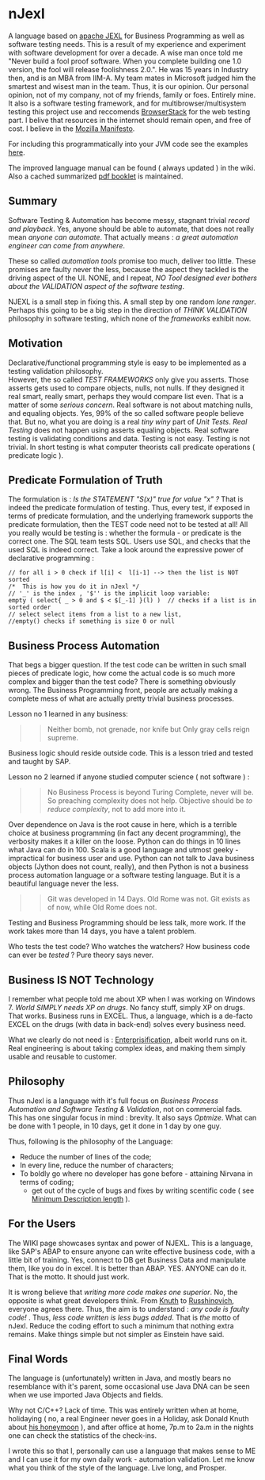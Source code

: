 # nJexl

A  language based on [apache JEXL](http://commons.apache.org/proper/commons-jexl/) for Business Programming as well as software testing needs.
This is a result of my experience and experiment with software development for over a decade.
A wise man once told me  "Never build a fool proof software. When you complete building one 1.0 version, 
the fool will release foolishness 2.0.". He was 15 years in Industry then, and is an MBA from IIM-A.
My team mates in Microsoft judged him the smartest and wisest man in the team. Thus, it is our opinion.
Our personal opinion, not of my company, not of my friends, family or foes. Entirely mine.
It also is a software testing framework, and for multibrowser/multisystem testing
this project use and reccomends [BrowserStack](www.browserstack.com/) for the web testing part.
I belive that resources in the internet should remain open, and free of cost.
I believe in the [Mozilla Manifesto](https://www.mozilla.org/en-US/about/manifesto/).

For including this programmatically into your JVM code see the examples [here](http://commons.apache.org/proper/commons-jexl/reference/examples.html).

The improved language manual can be found ( always updated ) in the wiki.
Also a cached summarized [pdf booklet](https://github.com/nmondal/njexl/blob/master/doc/pdfs/nJexl-Merged.pdf) is maintained.

## Summary

Software Testing & Automation has become messy, stagnant  trivial *record and playback*.
Yes, anyone should be able to automate, that does not really mean *anyone can automate*.
That actually means : *a great automation engineer can come from anywhere*. 

These so called *automation tools* promise too much, deliver too little. 
These promises are faulty never the less, because the aspect they tackled is the driving aspect of the UI. 
NONE, and I repeat, *NO Tool designed ever bothers about the VALIDATION aspect of the software testing*.

NJEXL is a small step in fixing this. A small step by one random *lone ranger*.
Perhaps this going to be a big step in the direction of *THINK VALIDATION* philosophy in software testing,
which none of the *frameworks*  exhibit now.

## Motivation

Declarative/functional programming style is easy to be implemented as a testing validation philosophy.  
However, the so called *TEST FRAMEWORKS* only give you asserts. 
Those asserts gets used to compare objects, nulls, not nulls. If they designed it real smart, really smart, perhaps 
they would compare list even. That is a matter of some *serious concern*. 
Real software is not about matching nulls, and equaling objects. Yes, 99% of the so called software people believe that.
But no, what you are doing is a real *tiny winy* part of *Unit Tests*.
*Real Testing* does not happen using asserts equaling objects.
Real software testing is validating conditions and data. Testing is not easy. Testing is not trivial.
In short testing is what computer theorists call predicate operations ( predicate logic ).

## Predicate Formulation of Truth

The formulation is : *Is the STATEMENT "S(x)" true for value "x" ?*
That is indeed the predicate formulation of testing.
Thus, every test, if exposed in terms of predicate formulation, and the underlying framework supports 
the predicate formulation, then the TEST code need not to be tested at all!
All you really would be testing is : whether the formula - or predicate is the correct one.
The SQL team tests SQL. Users use SQL, and checks that the used SQL is indeed correct.
Take a look around the expressive power of declarative programming : 


    // for all i > 0 check if l[i] <  l[i-1] --> then the list is NOT sorted
    /*  This is how you do it in nJexl */
    // '_' is the index , '$'' is the implicit loop variable: 
    empty ( select{ _ > 0 and $ < $[_-1] }(l) )  // checks if a list is in sorted order    
    // select select items from a list to a new list, 
    //empty() checks if something is size 0 or null  


## Business Process Automation

That begs a bigger question. If the test code can be written in such small pieces of predicate logic,
how come the actual code is so much more complex and bigger than the test code? 
There is something obviously wrong. The Business Programming front, people are actually making a complete mess of what are actually pretty trivial business processes. 

Lesson no 1 learned in any business:  

>>  Neither bomb, not grenade, nor knife but Only gray cells reign supreme.

Business logic should reside outside code. This is a lesson tried and tested and taught by SAP.

Lesson no 2 learned if anyone studied computer science ( not software ) :

>> No Business Process is beyond Turing Complete, never will be. So preaching complexity does not help. 
   Objective should be *to reduce complexity*,  not to add more into it.

Over dependence on Java is the root cause in here, which is a terrible choice at business programming (in fact any decent programming),  the verbosity makes it a killer on the loose. Python can do things in 10 lines what Java can do in 100. Scala is a good language and utmost geeky - impractical for business user and use. Python can not talk to Java business objects (Jython does not count, really), 
and then Python is not a business process automation language or a software testing language.
But it is a beautiful language never the less.  

>> Git was developed in 14 Days. Old Rome was not. Git exists as of now, while Old Rome does not.

Testing and Business Programming should be less talk, more work. 
If the work takes more than 14 days, you have a talent problem.

Who tests the test code? Who watches the watchers? 
How business code can ever be *tested* ? Pure theory says never. 

## Business IS NOT Technology

I remember what people told me about XP when I was working on Windows 7. 
*World SIMPLY needs XP on drugs*. No fancy stuff, simply XP on drugs. That works.
Business runs in EXCEL. 
Thus, a language, which is a de-facto EXCEL on the drugs (with data in back-end) solves every business need. 

What we clearly do not need is  : [Enterprisification](http://projects.haykranen.nl/java/), albeit world runs on it.
Real engineering is about taking complex ideas, and making them simply usable and reusable to customer.

## Philosophy

Thus nJexl is a language with it's full focus on *Business Process Automation and Software Testing & Validation*,
not on commercial fads. This has one singular focus in mind : brevity. It also says *Optmize*.
What can be done with 1 people, in 10 days, get it done in 1 day by one guy.

Thus, following is the philosophy of the Language:

* Reduce the number of lines of the code;
* In every line, reduce the number of characters; 
* To boldly go where no developer has gone before - attaining Nirvana in terms of coding;
    - get out of the cycle of bugs and fixes by writing scentific code ( see  [Minimum Description length](http://en.wikipedia.org/wiki/Minimum_description_length) ).


## For the Users

The WIKI page showcases syntax and power of NJEXL. 
This is a language, like SAP's ABAP to ensure anyone can write effective business code, with a little bit of training. 
Yes, connect to DB get Business Data and manipulate them, like you do in excel. It is better than ABAP.
YES. ANYONE can do it. That is the motto. It should just work. 

It is wrong believe that *writing more code makes one superior*. 
No, the opposite is what great developers think. From [Knuth](http://en.wikipedia.org/wiki/Donald_Knuth) 
to [Russhinovich](http://en.wikipedia.org/wiki/Mark_Russinovich), everyone agrees there.
Thus, the aim is to understand : *any code is faulty code!* . 
Thus, *less code written is less bugs added*.
That is *the* motto of nJexl. Reduce the coding effort to such a minimum that nothing extra remains.
Make things simple but not simpler as Einstein have said.


## Final Words 

The language is (unfortunately) written in Java, and mostly bears no resemblance with it's parent, 
some occasional use Java DNA can be seen when we use imported Java Objects and fields. 

Why not C/C++? Lack of time. This was entirely written
when at home, holidaying ( no, a real Engineer never goes in a Holiday, 
ask Donald Knuth about [his honeymoon](http://www-cs-faculty.stanford.edu/~uno/cl.html) ), 
and after office at home, 7p.m to 2a.m in the nights one can check the statistics of the check-ins.

I wrote this so that I, personally can use a language that makes sense to ME 
and I can use it for my own daily work - automation validation. 
Let me know what you think of the style of the language. 
Live long, and Prosper.
